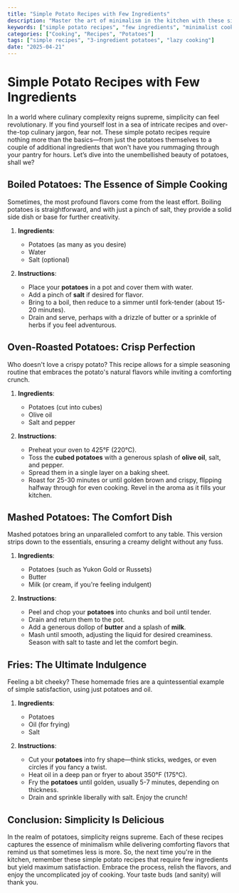 ```yaml
---
title: "Simple Potato Recipes with Few Ingredients"
description: "Master the art of minimalism in the kitchen with these simple potato recipes that require few ingredients for maximum flavor."
keywords: ["simple potato recipes", "few ingredients", "minimalist cooking"]
categories: ["Cooking", "Recipes", "Potatoes"]
tags: ["simple recipes", "3-ingredient potatoes", "lazy cooking"]
date: "2025-04-21"
---
```


# Simple Potato Recipes with Few Ingredients

In a world where culinary complexity reigns supreme, simplicity can feel revolutionary. If you find yourself lost in a sea of intricate recipes and over-the-top culinary jargon, fear not. These simple potato recipes require nothing more than the basics—from just the potatoes themselves to a couple of additional ingredients that won't have you rummaging through your pantry for hours. Let’s dive into the unembellished beauty of potatoes, shall we?

## Boiled Potatoes: The Essence of Simple Cooking

Sometimes, the most profound flavors come from the least effort. Boiling potatoes is straightforward, and with just a pinch of salt, they provide a solid side dish or base for further creativity.

1. **Ingredients**:
   - Potatoes (as many as you desire)
   - Water
   - Salt (optional)

2. **Instructions**:
   - Place your **potatoes** in a pot and cover them with water.
   - Add a pinch of **salt** if desired for flavor.
   - Bring to a boil, then reduce to a simmer until fork-tender (about 15-20 minutes).
   - Drain and serve, perhaps with a drizzle of butter or a sprinkle of herbs if you feel adventurous.

## Oven-Roasted Potatoes: Crisp Perfection

Who doesn't love a crispy potato? This recipe allows for a simple seasoning routine that embraces the potato's natural flavors while inviting a comforting crunch.

1. **Ingredients**:
   - Potatoes (cut into cubes)
   - Olive oil
   - Salt and pepper

2. **Instructions**:
   - Preheat your oven to 425°F (220°C).
   - Toss the **cubed potatoes** with a generous splash of **olive oil**, salt, and pepper.
   - Spread them in a single layer on a baking sheet.
   - Roast for 25-30 minutes or until golden brown and crispy, flipping halfway through for even cooking. Revel in the aroma as it fills your kitchen.

## Mashed Potatoes: The Comfort Dish

Mashed potatoes bring an unparalleled comfort to any table. This version strips down to the essentials, ensuring a creamy delight without any fuss.

1. **Ingredients**:
   - Potatoes (such as Yukon Gold or Russets)
   - Butter
   - Milk (or cream, if you're feeling indulgent)

2. **Instructions**:
   - Peel and chop your **potatoes** into chunks and boil until tender.
   - Drain and return them to the pot.
   - Add a generous dollop of **butter** and a splash of **milk**.
   - Mash until smooth, adjusting the liquid for desired creaminess. Season with salt to taste and let the comfort begin.

## Fries: The Ultimate Indulgence

Feeling a bit cheeky? These homemade fries are a quintessential example of simple satisfaction, using just potatoes and oil.

1. **Ingredients**:
   - Potatoes
   - Oil (for frying)
   - Salt

2. **Instructions**:
   - Cut your **potatoes** into fry shape—think sticks, wedges, or even circles if you fancy a twist.
   - Heat oil in a deep pan or fryer to about 350°F (175°C).
   - Fry the **potatoes** until golden, usually 5-7 minutes, depending on thickness.
   - Drain and sprinkle liberally with salt. Enjoy the crunch!

## Conclusion: Simplicity Is Delicious

In the realm of potatoes, simplicity reigns supreme. Each of these recipes captures the essence of minimalism while delivering comforting flavors that remind us that sometimes less is more. So, the next time you're in the kitchen, remember these simple potato recipes that require few ingredients but yield maximum satisfaction. Embrace the process, relish the flavors, and enjoy the uncomplicated joy of cooking. Your taste buds (and sanity) will thank you.